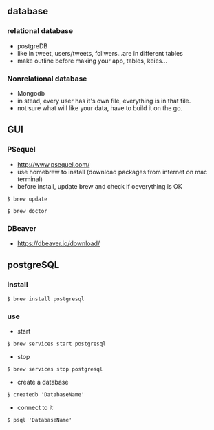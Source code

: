 ## database
### relational database
- postgreDB
- like in tweet, users/tweets, follwers...are in different tables
- make outline before making your app, tables, keies...

### Nonrelational database
- Mongodb
- in stead, every user has it's own file, everything is in that file.
- not sure what will like your data, have to build it on the go.

## GUI
### PSequel
- http://www.psequel.com/
- use homebrew to install (download packages from internet on mac terminal)
- before install, update brew and check if oeverything is OK 
```
$ brew update
```
```
$ brew doctor
```


### DBeaver
- https://dbeaver.io/download/

## postgreSQL
### install
```
$ brew install postgresql
```

### use
- start
```
$ brew services start postgresql
```
- stop
```
$ brew services stop postgresql
```
- create a database
```
$ createdb 'DatabaseName'
```
- connect to it
```
$ psql 'DatabaseName'
```





